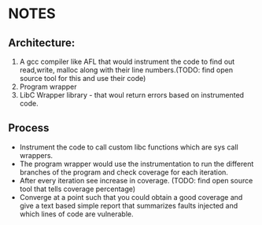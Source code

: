 # NOTES

## Architecture:
1. A gcc compiler like AFL that would instrument the code to find out read,write, malloc along with their line numbers.(TODO: find open source tool for this and use their code)    
2. Program wrapper
3. LibC Wrapper library - that woul return errors based on instrumented code.

## Process
- Instrument the code to call custom libc functions which are sys call wrappers.
- The program wrapper would use the instrumentation to run the different branches of the program and check coverage for each iteration.
- After every iteration see increase in coverage. (TODO: find open source tool that tells coverage percentage)  
- Converge at a point such that you could obtain a good coverage and give a text based simple report that summarizes faults injected and which lines of code are vulnerable.
